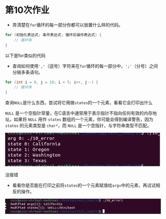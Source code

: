 # 第10次作业



- 弄清楚在`for`循环的每一部分你都可以放置什么样的代码。

```c
for (初始化表达式; 条件表达式; 循环后操作表达式) {
    // 循环体
}
```

以下是for类似的代码

- 查询如何使用`','`（逗号）字符来在`for`循环的每一部分中，`';'`（分号）之间分隔多条语句。

```c
for (int i = 0, j = 10; i < 5; i++, j--) {
    // 循环体
}
```



查询`NULL`是什么东西，尝试将它用做`states`的一个元素，看看它会打印出什么

`NULL` 是一个空指针常量，在C语言中通常用于表示指针不指向任何有效的内存地址。如果将 `NULL` 用作 `states` 数组的一个元素，你可能会得到编译警告，因为 `states` 的元素类型是 `char*`，而 `NULL` 是一个空指针，与字符串类型不匹配。

![](https://raw.githubusercontent.com/chawx/picture/main/imageSnipaste_2023-11-30_23-04-37.png)

没报错

- 看看你是否能在打印之前将`states`的一个元素赋值给`argv`中的元素，再试试相反的操作。

![](https://raw.githubusercontent.com/chawx/picture/main/imageSnipaste_2023-11-30_23-07-03.png)